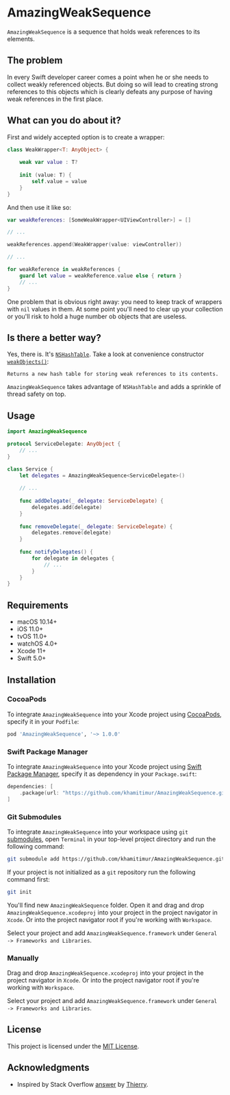 # AmazingWeakSequence

`AmazingWeakSequence` is a sequence that holds weak references to its elements.

## The problem

In every Swift developer career comes a point when he or she needs to collect weakly referenced objects. But doing so will lead to creating strong references to this objects which is clearly defeats any purpose of having weak references in the first place.

## What can you do about it?

First and widely accepted option is to create a wrapper:
```swift
class WeakWrapper<T: AnyObject> {
    
    weak var value : T?
    
    init (value: T) {
        self.value = value
    }
}
```

And then use it like so:
```swift
var weakReferences: [SomeWeakWrapper<UIViewController>] = []

// ...

weakReferences.append(WeakWrapper(value: viewController))

// ...

for weakReference in weakReferences {
    guard let value = weakReference.value else { return }
    // ...
}
```

One problem that is obvious right away: you need to keep track of wrappers with `nil` values in them. At some point you'll need to clear up your collection or you'll risk to hold a huge number ob objects that are useless.

## Is there a better way?

Yes, there is. It's [`NSHashTable`](https://developer.apple.com/documentation/foundation/nshashtable). Take a look at convenience constructor [`weakObjects()`](https://developer.apple.com/documentation/foundation/nshashtable/1412241-weakobjects):
```
Returns a new hash table for storing weak references to its contents.
```

`AmazingWeakSequence` takes advantage of `NSHashTable` and adds a sprinkle of thread safety on top.

## Usage

```swift
import AmazingWeakSequence

protocol ServiceDelegate: AnyObject {
    // ...
}

class Service {
    let delegates = AmazingWeakSequence<ServiceDelegate>()
    
    // ...
    
    func addDelegate(_ delegate: ServiceDelegate) {
        delegates.add(delegate)
    }
    
    func removeDelegate(_ delegate: ServiceDelegate) {
        delegates.remove(delegate)
    }
    
    func notifyDelegates() {
        for delegate in delegates {
            // ...
        }
    }
}
```

## Requirements

- macOS 10.14+
- iOS 11.0+
- tvOS 11.0+
- watchOS 4.0+
- Xcode 11+
- Swift 5.0+

## Installation
### CocoaPods
To integrate `AmazingWeakSequence` into your Xcode project using [CocoaPods](https://cocoapods.org/), specify it in your `Podfile`:
```ruby
pod 'AmazingWeakSequence', '~> 1.0.0'
```

### Swift Package Manager

To integrate `AmazingWeakSequence` into your Xcode project using [Swift Package Manager](https://swift.org/package-manager/), specify it as dependency in your `Package.swift`:

```swift
dependencies: [
    .package(url: "https://github.com/khamitimur/AmazingWeakSequence.git", .upToNextMinor(from: "1.0.0"))
]
```

### Git Submodules
To integrate `AmazingWeakSequence` into your workspace using `git` [submodules](https://git-scm.com/docs/git-submodule), open `Terminal` in your top-level project directory and run the following command:
```bash
git submodule add https://github.com/khamitimur/AmazingWeakSequence.git
```

If your project is not initialized as a `git` repository run the following command first:
```bash
git init
```

You'll find new `AmazingWeakSequence` folder. Open it and drag and drop `AmazingWeakSequence.xcodeproj` into your project in the project navigator in `Xcode`. Or into the project navigator root if you're working with `Workspace`.

Select your project and add `AmazingWeakSequence.framework` under `General -> Frameworks and Libraries`.

### Manually
Drag and drop `AmazingWeakSequence.xcodeproj` into your project in the project navigator in `Xcode`. Or into the project navigator root if you're working with `Workspace`.

Select your project and add `AmazingWeakSequence.framework` under `General -> Frameworks and Libraries`.

## License

This project is licensed under the [MIT License](LICENSE).

## Acknowledgments

* Inspired by Stack Overflow [answer](https://stackoverflow.com/a/27108747/1022906) by [Thierry](https://stackoverflow.com/users/2449044/thierry).
